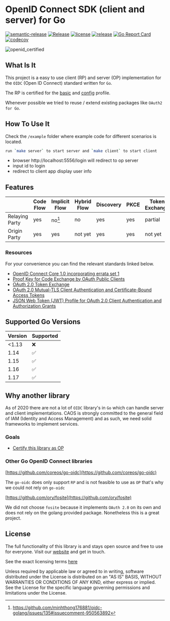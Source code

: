 # OpenID Connect SDK (client and server) for Go

[![semantic-release](https://img.shields.io/badge/%20%20%F0%9F%93%A6%F0%9F%9A%80-semantic--release-e10079.svg)](https://github.com/semantic-release/semantic-release)
[![Release](https://github.com/minhthong176881/oidc-golang/workflows/Release/badge.svg)](https://github.com/minhthong176881/oidc-golang/actions)
[![license](https://badgen.net/github/license/minhthong176881/oidc-golang/)](https://github.com/minhthong176881/oidc-golang/blob/master/LICENSE)
[![release](https://badgen.net/github/release/minhthong176881/oidc-golang/stable)](https://github.com/minhthong176881/oidc-golang/releases)
[![Go Report Card](https://goreportcard.com/badge/github.com/minhthong176881/oidc-golang)](https://goreportcard.com/report/github.com/minhthong176881/oidc-golang)
[![codecov](https://codecov.io/gh/minhthong176881/oidc-golang/branch/master/graph/badge.svg)](https://codecov.io/gh/minhthong176881/oidc-golang)

![openid_certified](https://cloud.githubusercontent.com/assets/1454075/7611268/4d19de32-f97b-11e4-895b-31b2455a7ca6.png)

## What Is It

This project is a easy to use client (RP) and server (OP) implementation for the `OIDC` (Open ID Connect) standard written for `Go`.

The RP is certified for the [basic](https://www.certification.openid.net/plan-detail.html?public=true&plan=uoprP0OO8Z4Qo) and [config](https://www.certification.openid.net/plan-detail.html?public=true&plan=AYSdLbzmWbu9X) profile.

Whenever possible we tried to reuse / extend existing packages like `OAuth2 for Go`.

## How To Use It

Check the `/example` folder where example code for different scenarios is located.

```bash
run `make server` to start server and `make client` to start client
```

- browser http://localhost:5556/login will redirect to op server
- input id to login
- redirect to client app display user info

## Features

|                | Code Flow | Implicit Flow | Hybrid Flow | Discovery | PKCE | Token Exchange | mTLS    | JWT Profile | Refresh Token |
|----------------|-----------|---------------|-------------|-----------|------|----------------|---------|-------------|---------------|
| Relaying Party | yes       | no[^1]        | no     | yes       | yes  | partial        | not yet | yes         | yes           |
| Origin Party   | yes       | yes           | not yet     | yes       | yes  | not yet        | not yet | yes         | yes           |

### Resources

For your convenience you can find the relevant standards linked below.

- [OpenID Connect Core 1.0 incorporating errata set 1](https://openid.net/specs/openid-connect-core-1_0.html)
- [Proof Key for Code Exchange by OAuth Public Clients](https://tools.ietf.org/html/rfc7636)
- [OAuth 2.0 Token Exchange](https://tools.ietf.org/html/draft-ietf-oauth-token-exchange-19)
- [OAuth 2.0 Mutual-TLS Client Authentication and Certificate-Bound Access Tokens](https://tools.ietf.org/html/draft-ietf-oauth-mtls-17)
- [JSON Web Token (JWT) Profile for OAuth 2.0 Client Authentication and Authorization Grants](https://tools.ietf.org/html/rfc7523)

## Supported Go Versions

| Version | Supported          |
|---------|--------------------|
| <1.13   | :x:                |
| 1.14    | :white_check_mark: |
| 1.15    | :white_check_mark: |
| 1.16    | :white_check_mark: |
| 1.17    | :white_check_mark: |

## Why another library

As of 2020 there are not a lot of `OIDC` library's in `Go` which can handle server and client implementations. CAOS is strongly committed to the general field of IAM (Identity and Access Management) and as such, we need solid frameworks to implement services.

### Goals

- [Certify this library as OP](https://openid.net/certification/#OPs)

### Other Go OpenID Connect libraries

[https://github.com/coreos/go-oidc](https://github.com/coreos/go-oidc)

The `go-oidc` does only support `RP` and is not feasible to use as `OP` that's why we could not rely on `go-oidc`

[https://github.com/ory/fosite](https://github.com/ory/fosite)

We did not choose `fosite` because it implements `OAuth 2.0` on its own and does not rely on the golang provided package. Nonetheless this is a great project.

## License

The full functionality of this library is and stays open source and free to use for everyone. Visit our [website](https://caos.ch) and get in touch.

See the exact licensing terms [here](./LICENSE)

Unless required by applicable law or agreed to in writing, software distributed under the License is distributed on an "AS IS" BASIS, WITHOUT WARRANTIES OR CONDITIONS OF ANY KIND, either express or implied. See the License for the specific language governing permissions and limitations under the License.


[^1]: https://github.com/minhthong176881/oidc-golang/issues/135#issuecomment-950563892

